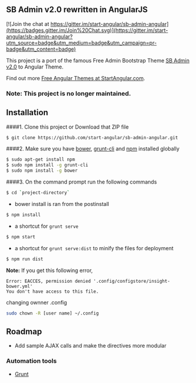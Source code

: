## SB Admin v2.0 rewritten in AngularJS

[![Join the chat at https://gitter.im/start-angular/sb-admin-angular](https://badges.gitter.im/Join%20Chat.svg)](https://gitter.im/start-angular/sb-admin-angular?utm_source=badge&utm_medium=badge&utm_campaign=pr-badge&utm_content=badge)

This project is a port of the famous Free Admin Bootstrap Theme [SB Admin v2.0](http://startbootstrap.com/template-overviews/sb-admin-2/) to Angular Theme.

Find out more [Free Angular Themes at StartAngular.com](http://www.startangular.com/).

### Note: This project is no longer maintained. 

## Installation
####1. Clone this project or Download that ZIP file

```sh
$ git clone https://github.com/start-angular/sb-admin-angular.git
```

####2.  Make sure you have [bower](http://bower.io/), [grunt-cli](https://www.npmjs.com/package/grunt-cli) and  [npm](https://www.npmjs.org/) installed globally
 
 
```sh
$ sudo apt-get install npm
$ sudo npm install -g grunt-cli
$ sudo npm install -g bower
```
####3. On the command prompt run the following commands

```sh
$ cd `project-directory`
```
- bower install is ran from the postinstall
```sh
$ npm install 
```
- a shortcut for `grunt serve`
```sh
$ npm start
```
- a shortcut for `grunt serve:dist` to minify the files for deployment
```sh
$ npm run dist 
```


**Note:**
If you get this following error, 
```text
Error: EACCES, permission denied '.config/configstore/insight-bower.yml'
You don't have access to this file.
```
changing ownner .config

```sh
sudo chown -R [user name] ~/.config
```


## Roadmap

- Add sample AJAX calls and make the directives more modular

### Automation tools

- [Grunt](http://gruntjs.com/)




<!--

{
  "name": "sb-admin",
  "version": "0.0.0",
  "dependencies": {
    "angular": "1.6.6",
    "json3": "~3.3.1",
    "es5-shim": "~4.5.9",
    "angular-resource": "1.6.6",
    "angular-cookies": "1.6.6",
    "angular-sanitize": "1.6.6",
    "angular-animate": "1.6.6",
    "angular-touch": "1.6.6",
    "angular-route": "1.6.6",
    "font-awesome": "4.7.0",
    "angular-bootstrap": "0.12.0",
    "oclazyload": "~1.1.0",
    "angular-loading-bar": "~0.9.0",
    "angular-ui-router": "~0.4.2",
    "angular-toggle-switch": "~1.3.0",
    "metisMenu": "~1.1.3",
    "angular-chart.js": "~1.1.1"
  },
  "devDependencies": {
    "angular-mocks": "1.6.6",
    "angular-scenario": "1.6.6"
  },
  "resolutions":{
      "bootstrap": "~3.1.1"
    },
  "appPath": "app"
}-->
